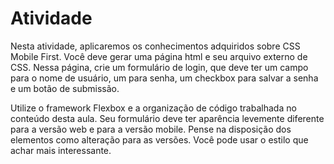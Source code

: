 # Atividade

Nesta atividade, aplicaremos os conhecimentos adquiridos sobre CSS Mobile First. Você deve gerar uma página html e seu arquivo externo de CSS. Nessa página, crie um formulário de login, que deve ter um campo para o nome de usuário, um para senha, um checkbox para salvar a senha e um botão de submissão.

Utilize o framework Flexbox e a organização de código trabalhada no conteúdo desta aula. Seu formulário deve ter aparência levemente diferente para a versão web e para a versão mobile. Pense na disposição dos elementos como alteração para as versões. Você pode usar o estilo que achar mais interessante.
